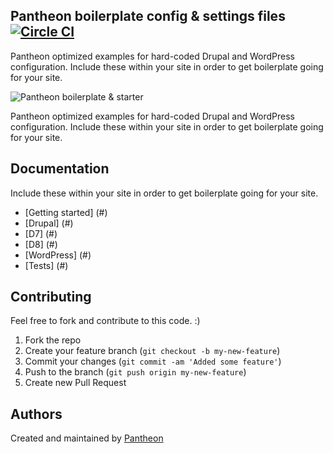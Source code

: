 ## Pantheon boilerplate config & settings files [![Circle CI](https://circleci.com/gh/timani/pantheon-settings-examples.svg?style=svg)](https://circleci.com/gh/timani/pantheon-settings-examples)

Pantheon optimized examples for hard-coded Drupal and WordPress configuration. Include these within your site in order to get boilerplate going for your site.

![Pantheon boilerplate & starter](https://raw.githubusercontent.com/timani/pantheon-settings-examples/master/assets/images/pantheon-first-banner.png) 

Pantheon optimized examples for hard-coded Drupal and WordPress configuration. Include these within your site in order to get boilerplate going for your site.

## Documentation

Include these within your site in order to get boilerplate going for your site.

- [Getting started] (#)
- [Drupal] (#)
 - [D7] (#)
 - [D8] (#)
- [WordPress] (#)
- [Tests] (#)

## Contributing
Feel free to fork and contribute to this code. :)

1. Fork the repo
2. Create your feature branch (`git checkout -b my-new-feature`)
3. Commit your changes (`git commit -am 'Added some feature'`)
4. Push to the branch (`git push origin my-new-feature`)
5. Create new Pull Request

## Authors

Created and maintained by [Pantheon](https://www.getpantheon.com)
 
